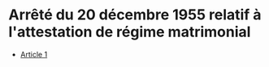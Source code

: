 # Arrêté du 20 décembre 1955 relatif à l'attestation de régime matrimonial

- [Article 1](article-1.md)
